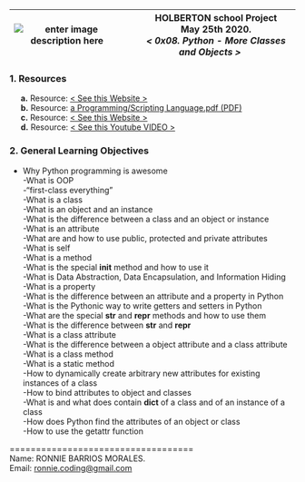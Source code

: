 |![enter image description here](https://1.bp.blogspot.com/-q5IliaSxM0Q/Tp2M2Y1vwKI/AAAAAAAAA4I/RXcz6Hisb9Q/s1600/text-x-python.png)|&nbsp;&nbsp;&nbsp;&nbsp;&nbsp;HOLBERTON school Project<br>&nbsp;&nbsp;&nbsp;&nbsp;&nbsp;May 25th 2020.<br>&nbsp;&nbsp;&nbsp;&nbsp;&nbsp;*< 0x08. Python - More Classes and Objects >*|
|--|--|  

### **1. Resources**  

&nbsp;&nbsp;&nbsp;&nbsp;&nbsp;**a.** Resource:  [< See this Website >](http://montyscoconut.github.io/about.html)  
&nbsp;&nbsp;&nbsp;&nbsp;&nbsp;**b.** Resource: [a Programming/Scripting Language.pdf (PDF)](http://www.informatik.uni-bremen.de/~hof/Monty/Monty-Watt.pdf)  
&nbsp;&nbsp;&nbsp;&nbsp;&nbsp;**c.** Resource:   [< See this Website >](http://montyscoconut.github.io/try/?page=index)  
&nbsp;&nbsp;&nbsp;&nbsp;&nbsp;**d.** Resource:  [< See this Youtube VIDEO >](https://www.youtube.com/watch?v=I1f45REi3k4)  

### **2. General Learning Objectives**  
- Why Python programming is awesome  
-What is OOP  
-“first-class everything”  
-What is a class  
-What is an object and an instance  
-What is the difference between a class and an object or instance  
-What is an attribute  
-What are and how to use public, protected and private attributes  
-What is self  
-What is a method  
-What is the special __init__ method and how to use it  
-What is Data Abstraction, Data Encapsulation, and Information Hiding  
-What is a property  
-What is the difference between an attribute and a property in Python  
-What is the Pythonic way to write getters and setters in Python  
-What are the special __str__ and __repr__ methods and how to use them  
-What is the difference between __str__ and __repr__  
-What is a class attribute  
-What is the difference between a object attribute and a class attribute  
-What is a class method  
-What is a static method  
-How to dynamically create arbitrary new attributes for existing instances of a class  
-How to bind attributes to object and classes  
-What is and what does contain __dict__ of a class and of an instance of a class  
-How does Python find the attributes of an object or class  
-How to use the getattr function  

===================================  
Name: RONNIE BARRIOS MORALES.  
Email: ronnie.coding@gmail.com
